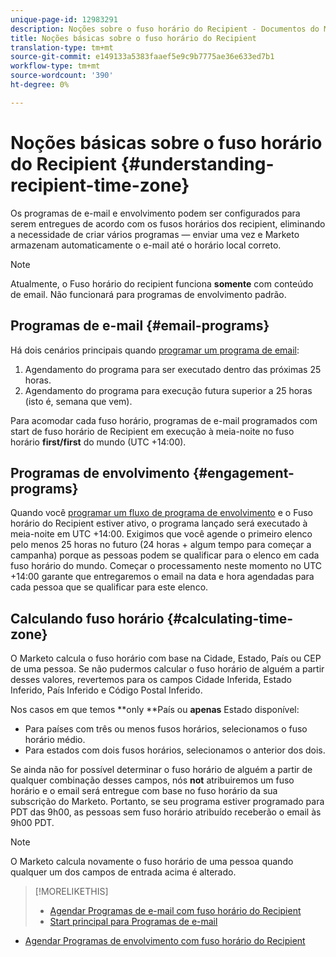 ```yaml
---
unique-page-id: 12983291
description: Noções sobre o fuso horário do Recipient - Documentos do Marketing - Documentação do produto
title: Noções básicas sobre o fuso horário do Recipient
translation-type: tm+mt
source-git-commit: e149133a5383faaef5e9c9b7775ae36e633ed7b1
workflow-type: tm+mt
source-wordcount: '390'
ht-degree: 0%

---
```



# Noções básicas sobre o fuso horário do Recipient {#understanding-recipient-time-zone}

Os programas de e-mail e envolvimento podem ser configurados para serem entregues de acordo com os fusos horários dos recipient, eliminando a necessidade de criar vários programas — enviar uma vez e Marketo armazenam automaticamente o e-mail até o horário local correto.

>[!NOTE]
>
>Atualmente, o Fuso horário do recipient funciona **somente** com conteúdo de email. Não funcionará para programas de envolvimento padrão.

## Programas de e-mail {#email-programs}

Há dois cenários principais quando [programar um programa de email](schedule-email-programs-with-recipient-time-zone.md):

1. Agendamento do programa para ser executado dentro das próximas 25 horas.
1. Agendamento do programa para execução futura superior a 25 horas (isto é, semana que vem).

Para acomodar cada fuso horário, programas de e-mail programados com start de fuso horário de Recipient em execução à meia-noite no fuso horário **first/first** do mundo (UTC +14:00).

## Programas de envolvimento {#engagement-programs}

Quando você [programar um fluxo de programa de envolvimento](../../../../../product-docs/email-marketing/drip-nurturing/engagement-program-streams/set-stream-cadence/schedule-engagement-programs-with-recipient-time-zone.md) e o Fuso horário do Recipient estiver ativo, o programa lançado será executado à meia-noite em UTC +14:00. Exigimos que você agende o primeiro elenco pelo menos 25 horas no futuro (24 horas + algum tempo para começar a campanha) porque as pessoas podem se qualificar para o elenco em cada fuso horário do mundo. Começar o processamento neste momento no UTC +14:00 garante que entregaremos o email na data e hora agendadas para cada pessoa que se qualificar para este elenco.

## Calculando fuso horário {#calculating-time-zone}

O Marketo calcula o fuso horário com base na Cidade, Estado, País ou CEP de uma pessoa. Se não pudermos calcular o fuso horário de alguém a partir desses valores, revertemos para os campos Cidade Inferida, Estado Inferido, País Inferido e Código Postal Inferido.

Nos casos em que temos **only **País ou **apenas** Estado disponível:

* Para países com três ou menos fusos horários, selecionamos o fuso horário médio.
* Para estados com dois fusos horários, selecionamos o anterior dos dois.

Se ainda não for possível determinar o fuso horário de alguém a partir de qualquer combinação desses campos, nós **not** atribuiremos um fuso horário e o email será entregue com base no fuso horário da sua subscrição do Marketo. Portanto, se seu programa estiver programado para PDT das 9h00, as pessoas sem fuso horário atribuído receberão o email às 9h00 PDT.

>[!NOTE]
>
>O Marketo calcula novamente o fuso horário de uma pessoa quando qualquer um dos campos de entrada acima é alterado.

>[!MORELIKETHIS]
>
>* [Agendar Programas de e-mail com fuso horário do Recipient](schedule-email-programs-with-recipient-time-zone.md)
>* [Start principal para Programas de e-mail](../../../../../product-docs/email-marketing/email-programs/email-program-actions/head-start-for-email-programs.md)

   >
   >
* [Agendar Programas de envolvimento com fuso horário do Recipient](../../../../../product-docs/email-marketing/drip-nurturing/engagement-program-streams/set-stream-cadence/schedule-engagement-programs-with-recipient-time-zone.md)

>



